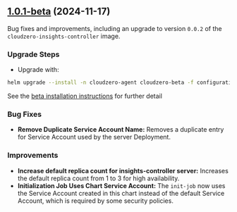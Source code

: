 ## [1.0.1-beta](https://github.com/Cloudzero/cloudzero-insights-controller/compare/1.0.0-beta...v1.0.1-beta) (2024-11-17)

Bug fixes and improvements, including an upgrade to version `0.0.2` of the `cloudzero-insights-controller` image. 

### Upgrade Steps
* Upgrade with:
```sh
helm upgrade --install -n cloudzero-agent cloudzero-beta -f configuration-example.yaml
```
See the [beta installation instructions](https://github.com/Cloudzero/cloudzero-charts/blob/develop/charts/cloudzero-agent/BETA-INSTALLATION.md) for further detail

### Bug Fixes
* **Remove Duplicate Service Account Name:** Removes a duplicate entry for Service Account used by the server Deployment.

### Improvements
* **Increase default replica count for insights-controller server:** Increases the default replica count from 1 to 3 for high availability.
* **Initialization Job Uses Chart Service Account:** The `init-job` now uses the Service Account created in this chart instead of the default Service Account, which is required by some security policies.
